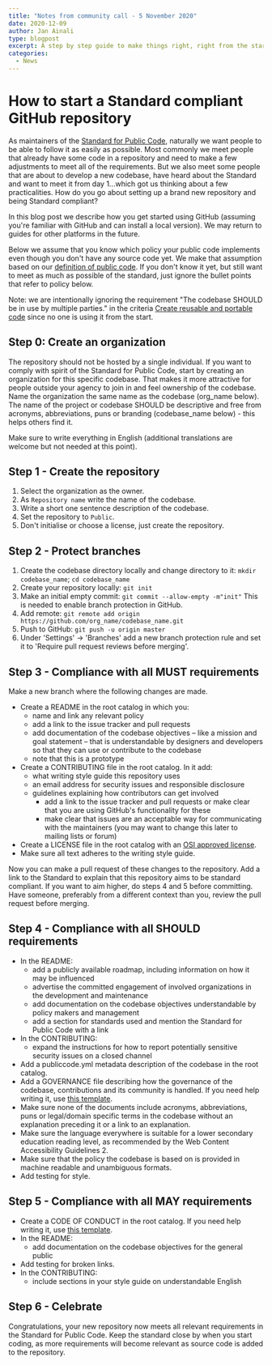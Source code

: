 ```yaml
---
title: "Notes from community call - 5 November 2020"
date: 2020-12-09
author: Jan Ainali
type: blogpost
excerpt: A step by step guide to make things right, right from the start
categories:
  - News
---
```


# How to start a Standard compliant GitHub repository

As maintainers of the [Standard for Public Code](https://standard.publiccode.net), naturally we want people to be able to follow it as easily as possible. Most commonly we meet people that already have some code in a repository and need to make a few adjustments to meet all of the requirements. But we also meet some people that are about to develop a new codebase, have heard about the Standard and want to meet it from day 1...which got us thinking about a few practicalities. How do you go about setting up a brand new repository and being Standard compliant?

In this blog post we describe how you get started using GitHub (assuming you're familiar with GitHub and can install a local version). We may return to guides for other platforms in the future.

Below we assume that you know which policy your public code implements even though you don't have any source code yet. We make that assumption based on our [definition of public code](https://about.publiccode.net/glossary/public-code-definition.html). If you don't know it yet, but still want to meet as much as possible of the standard, just ignore the bullet points that refer to policy below.

Note: we are intentionally ignoring the requirement "The codebase SHOULD be in use by multiple parties." in the criteria [Create reusable and portable code](https://standard.publiccode.net/criteria/reusable-and-portable-codebases.html) since no one is using it from the start.

## Step 0: Create an organization

The repository should not be hosted by a single individual. If you want to comply with spirit of the Standard for Public Code, start by creating an organization for this specific codebase. That makes it more attractive for people outside your agency to join in and feel ownership of the codebase. Name the organization the same name as the codebase (org_name below). The name of the project or codebase SHOULD be descriptive and free from acronyms, abbreviations, puns or branding (codebase_name below) - this helps others find it.

Make sure to write everything in English (additional translations are welcome but not needed at this point).

## Step 1 - Create the repository

1. Select the organization as the owner.
2. As `Repository name` write the name of the codebase.
3. Write a short one sentence description of the codebase.
4. Set the repository to `Public`.
5. Don't initialise or choose a license, just create the repository.

## Step 2 - Protect branches

1. Create the codebase directory locally and change directory to it: `mkdir codebase_name`; `cd codebase_name`
2. Create your repository locally: `git init`
3. Make an initial empty commit: `git commit --allow-empty -m"init"` This is needed to enable branch protection in GitHub.
4. Add remote: `git remote add origin https://github.com/org_name/codebase_name.git`
5. Push to GitHub: `git push -u origin master`
7. Under 'Settings' -> 'Branches' add a new branch protection rule and set it to 'Require pull request reviews before merging'.

## Step 3 - Compliance with all MUST requirements

Make a new branch where the following changes are made.

* Create a README in the root catalog in which you:
    * name and link any relevant policy
    * add a link to the issue tracker and pull requests
    * add documentation of the codebase objectives – like a mission and goal statement – that is understandable by designers and developers so that they can use or contribute to the codebase
    * note that this is a prototype
* Create a CONTRIBUTING file in the root catalog. In it add:
    * what writing style guide this repository uses
    * an email address for security issues and responsible disclosure
    * guidelines explaining how contributors can get involved
        * add a link to the issue tracker and pull requests or make clear that you are using GitHub's functionality for these
        * make clear that issues are an acceptable way for communicating with the maintainers (you may want to change this later to mailing lists or forum)
* Create a LICENSE file in the root catalog with an [OSI approved license](https://opensource.org/licenses/category).
* Make sure all text adheres to the writing style guide.

Now you can make a pull request of these changes to the repository. Add a link to the Standard to explain that this repository aims to be standard compliant. If you want to aim higher, do steps 4 and 5 before committing. Have someone, preferably from a different context than you, review the pull request before merging.

## Step 4 - Compliance with all SHOULD requirements

* In the README:
    * add a publicly available roadmap, including information on how it may be influenced
    * advertise the committed engagement of involved organizations in the development and maintenance
    * add documentation on the codebase objectives understandable by policy makers and management
    * add a section for standards used and mention the Standard for Public Code with a link
* In the CONTRIBUTING:
    * expand the instructions for how to report potentially sensitive security issues on a closed channel
* Add a publiccode.yml metadata description of the codebase in the root catalog.
* Add a GOVERNANCE file describing how the governance of the codebase, contributions and its community is handled. If you need help writing it, use [this template](https://about.publiccode.net/activities/supporting-codebase-governance/governance-template.html).
* Make sure none of the documents include acronyms, abbreviations, puns or legal/domain specific terms in the codebase without an explanation preceding it or a link to an explanation.
* Make sure the language everywhere is suitable for a lower secondary education reading level, as recommended by the Web Content Accessibility Guidelines 2.
* Make sure that the policy the codebase is based on is provided in machine readable and unambiguous formats.
* Add testing for style.

## Step 5 - Compliance with all MAY requirements

* Create a CODE OF CONDUCT in the root catalog. If you need help writing it, use [this template](https://www.contributor-covenant.org/version/2/0/code_of_conduct/).
* In the README:
    * add documentation on the codebase objectives for the general public
* Add testing for broken links.
* In the CONTRIBUTING:
    * include sections in your style guide on understandable English

## Step 6 - Celebrate

Congratulations, your new repository now meets all relevant requirements in the Standard for Public Code. Keep the standard close by when you start coding, as more requirements will become relevant as source code is added to the repository.
